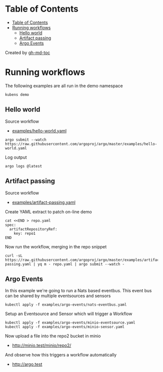 
Table of Contents
=================

   * [Table of Contents](#table-of-contents)
   * [Running workflows](#running-workflows)
      * [Hello world](#hello-world)
      * [Artifact passing](#artifact-passing)
      * [Argo Events](#argo-events)

Created by [gh-md-toc](https://github.com/ekalinin/github-markdown-toc)

# Running workflows

The following examples are all run in the demo namespace

```
kubens demo
```

## Hello world

Source workflow

* [examples/hello-world.yaml](https://github.com/argoproj/argo/blob/master/examples/hello-world.yaml)

```
argo submit --watch https://raw.githubusercontent.com/argoproj/argo/master/examples/hello-world.yaml
```

Log output

```
argo logs @latest 
```

## Artifact passing

Source workflow

* [examples/artifact-passing.yaml](https://github.com/argoproj/argo/blob/master/examples/artifact-passing.yaml)

Create YAML extract to patch on-line demo

```
cat <<END > repo.yaml
spec:
  artifactRepositoryRef:
    key: repo1
END

```

Now run the workflow, merging in the repo snippet

```
curl -sL https://raw.githubusercontent.com/argoproj/argo/master/examples/artifact-passing.yaml | yq m - repo.yaml | argo submit --watch -
```

## Argo Events

In this example we're going to run a Nats based eventbus. This event bus can be shared by multiple eventsources and sensors 

```
kubectl apply -f examples/argo-events/nats-eventbus.yaml
```

Setup an Eventsource and Sensor which will trigger a Workflow

```
kubectl apply -f examples/argo-events/minio-eventsource.yaml
kubectl apply -f examples/argo-events/minio-sensor.yaml
```

Now upload a file into the repo2 bucket in minio

* http://minio.test/minio/repo2/

And observe how this triggers a workflow automatically

* http://argo.test

